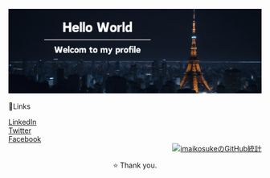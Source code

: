 <!-- ヘッダー画像 -->
<p align="center">
  <img src="./githubProfile.png" alt="Hello World. Welcome to my profile.">
</p>

<!-- メイン -->
<div>
  <!-- ソーシャルメディアのリンク -->
  <div align="left">
    <p>🚀Links</p>
    <a href="https://www.linkedin.com/in/imaikosuke/">LinkedIn</a><br>
    <a href="https://twitter.com/imai_code">Twitter</a><br>
    <a href="https://www.facebook.com/profile.php?id=61553206050572">Facebook</a>
  </div>
  <!-- GitHubの統計 -->
  <div align="right">
    <a href="https://github.com/imaikosuke">
      <img src="https://github-readme-stats.vercel.app/api?username=imaikosuke&show_icons=true&theme=vue" alt="imaikosukeのGitHub統計">
    </a>
  </div>
</div>

<!-- フッター -->
<p align="center">⭐️ Thank you.</p>
